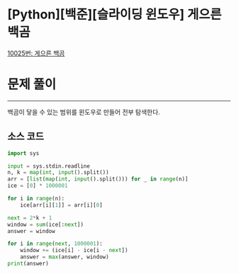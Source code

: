 # [Python][백준][슬라이딩 윈도우] 게으른 백곰

[10025번: 게으른 백곰](https://www.acmicpc.net/problem/10025)

# 문제 풀이

---

백곰이 닿을 수 있는 범위를 윈도우로 만들어 전부 탐색한다.

## 소스 코드

```python
import sys

input = sys.stdin.readline
n, k = map(int, input().split())
arr = [list(map(int, input().split())) for _ in range(n)]
ice = [0] * 1000001

for i in range(n):
    ice[arr[i][1]] = arr[i][0]

next = 2*k + 1
window = sum(ice[:next])
answer = window

for i in range(next, 1000001):
    window += (ice[i] - ice[i - next])
    answer = max(answer, window)
print(answer)
```